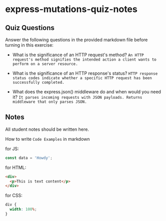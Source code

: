 # express-mutations-quiz-notes

## Quiz Questions

Answer the following questions in the provided markdown file before turning in this exercise:

- What is the significance of an HTTP request's method?
  `An HTTP request's method signifies the intended action a client wants to perform on a server resource.`

- What is the significance of an HTTP response's status?
  `HTTP response status codes indicate whether a specific HTTP request has been successfully completed.`

- What does the express.json() middleware do and when would you need it?
  `It parses incoming requests with JSON payloads. Returns middleware that only parses JSON.`

## Notes

All student notes should be written here.

How to write `Code Examples` in markdown

for JS:

```javascript
const data = 'Howdy';
```

for HTML:

```html
<div>
  <p>This is text content</p>
</div>
```

for CSS:

```css
div {
  width: 100%;
}
```
